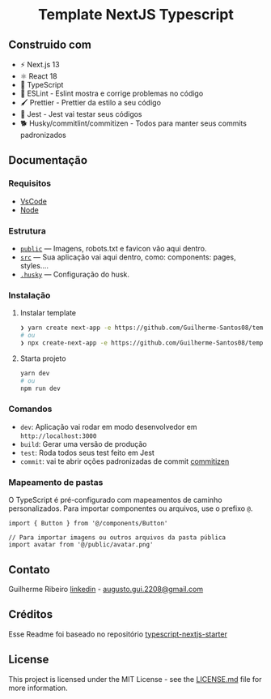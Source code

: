 <div id="top"></div>
<!--

<!-- PROJECT LOGO -->
<br />
<div align="">
  <a href="https://github.com/othneildrew/Best-README-Template">
</a>

  <h1 align="center">Template NextJS Typescript</h3>
</div>

<!-- ABOUT THE PROJECT -->

## Construido com

- ⚡ Next.js 13
- ⚛️ React 18
- 👑 TypeScript
- 🔎 ESLint - Eslint mostra e corrige problemas no código
- 🖌 Prettier - Prettier da estilo a seu código
- 🔨 Jest - Jest vai testar seus códigos
- 🐕 Husky/commitlint/commitizen - Todos para manter seus commits padronizados

<!-- GETTING STARTED -->

## Documentação

### Requisitos

- [VsCode](https://code.visualstudio.com/download)
- [Node](https://nodejs.org/en/download/)

### Estrutura

- [`public`](./public) — Imagens, robots.txt e favicon vão aqui dentro.<br>
- [`src`](./src) — Sua aplicação vai aqui dentro, como: components: pages, styles....
- [`.husky`](.husky) — Configuração do husk.<br>

### Instalação

1. Instalar template
   ```sh
   ❯ yarn create next-app -e https://github.com/Guilherme-Santos08/template-nextjs-typescript
   # ou
   ❯ npx create-next-app -e https://github.com/Guilherme-Santos08/template-nextjs-typescript
   ```
2. Starta projeto
   ```sh
   yarn dev
   # ou
   npm run dev
   ```

### Comandos

- `dev`: Aplicação vai rodar em modo desenvolvedor em `http://localhost:3000`
- `build`: Gerar uma versão de produção
- `test`: Roda todos seus test feito em Jest
- `commit`: vai te abrir oções padronizadas de commit
  [commitizen](https://github.com/commitizen/cz-cli)

### Mapeamento de pastas

O TypeScript é pré-configurado com mapeamentos de caminho personalizados. Para importar
componentes ou arquivos, use o prefixo `@`.

```tsx
import { Button } from '@/components/Button'

// Para importar imagens ou outros arquivos da pasta pública
import avatar from '@/public/avatar.png'
```

<!-- CONTACT -->

## Contato

Guilherme Ribeiro [linkedin](https://www.linkedin.com/in/guilherme-ribeiro08/) -
augusto.gui.2208@gmail.com

## Créditos

Esse Readme foi baseado no repositório
[typescript-nextjs-starter](https://github.com/jpedroschmitz/typescript-nextjs-starter)

<!-- LICENSE -->

## License

This project is licensed under the MIT License - see the [LICENSE.md](LICENSE.md) file for
more information.

<!-- ACKNOWLEDGMENTS -->
